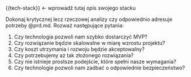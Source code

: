 <tech-stack>
{{tech-stack}} <- wprowadź tutaj opis swojego stacku
</tech-stack>

Dokonaj krytycznej lecz rzeczowej analizy czy <tech-stack> odpowiednio adresuje potrzeby @prd.md. Rozważ następujące pytania:
1. Czy technologia pozwoli nam szybko dostarczyć MVP?
2. Czy rozwiązanie będzie skalowalne w miarę wzrostu projektu?
3. Czy koszt utrzymania i rozwoju będzie akceptowalny?
4. Czy potrzebujemy aż tak złożonego rozwiązania?
5. Czy nie istnieje prostsze podejście, które spełni nasze wymagania?
6. Czy technologie pozwoli nam zadbać o odpowiednie bezpieczeństwo?